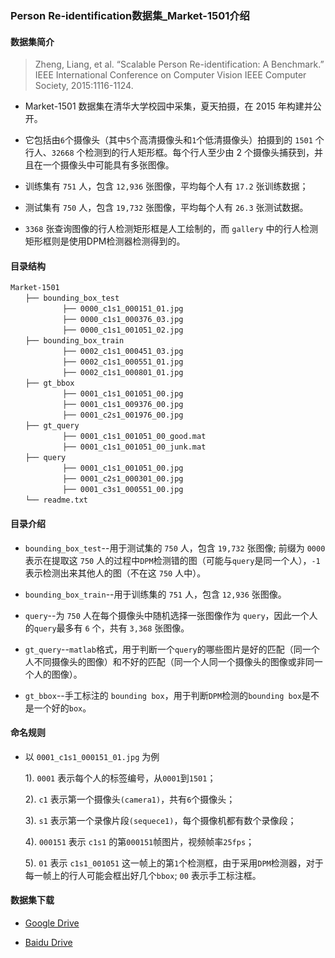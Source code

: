### Person Re-identification数据集_Market-1501介绍

#### 数据集简介

> Zheng, Liang, et al. “Scalable Person Re-identification: A Benchmark.” IEEE International Conference on Computer Vision IEEE Computer Society, 2015:1116-1124.

- Market-1501 数据集在清华大学校园中采集，夏天拍摄，在 2015 年构建并公开。

- 它包括由`6`个摄像头（其中`5`个高清摄像头和`1`个低清摄像头）拍摄到的 `1501` 个行人、`32668` 个检测到的行人矩形框。每个行人至少由 2 个摄像头捕获到，并且在一个摄像头中可能具有多张图像。

- 训练集有 `751` 人，包含 `12,936` 张图像，平均每个人有 `17.2` 张训练数据；

- 测试集有 `750` 人，包含 `19,732` 张图像，平均每个人有 `26.3` 张测试数据。

- `3368` 张查询图像的行人检测矩形框是人工绘制的，而 `gallery` 中的行人检测矩形框则是使用DPM检测器检测得到的。

#### 目录结构

    Market-1501
    　　├── bounding_box_test
    　　　　　　　├── 0000_c1s1_000151_01.jpg
    　　　　　　　├── 0000_c1s1_000376_03.jpg
    　　　　　　　├── 0000_c1s1_001051_02.jpg
    　　├── bounding_box_train
    　　　　　　　├── 0002_c1s1_000451_03.jpg
    　　　　　　　├── 0002_c1s1_000551_01.jpg
    　　　　　　　├── 0002_c1s1_000801_01.jpg
    　　├── gt_bbox
    　　　　　　　├── 0001_c1s1_001051_00.jpg
    　　　　　　　├── 0001_c1s1_009376_00.jpg
    　　　　　　　├── 0001_c2s1_001976_00.jpg
    　　├── gt_query
    　　　　　　　├── 0001_c1s1_001051_00_good.mat
    　　　　　　　├── 0001_c1s1_001051_00_junk.mat
    　　├── query
    　　　　　　　├── 0001_c1s1_001051_00.jpg
    　　　　　　　├── 0001_c2s1_000301_00.jpg
    　　　　　　　├── 0001_c3s1_000551_00.jpg
    　　└── readme.txt

#### 目录介绍

- `bounding_box_test`--用于测试集的 `750` 人，包含 `19,732` 张图像; 前缀为 `0000` 表示在提取这 `750` 人的过程中`DPM`检测错的图（可能与`query`是同一个人），`-1` 表示检测出来其他人的图（不在这 `750` 人中）。

- `bounding_box_train`--用于训练集的 `751` 人，包含 `12,936` 张图像。

- `query`--为 `750` 人在每个摄像头中随机选择一张图像作为 `query`，因此一个人的`query`最多有 `6` 个，共有 `3,368` 张图像。

- `gt_query`--`matlab`格式，用于判断一个`query`的哪些图片是好的匹配（同一个人不同摄像头的图像）和不好的匹配（同一个人同一个摄像头的图像或非同一个人的图像）。

- `gt_bbox`--手工标注的 `bounding box`，用于判断`DPM`检测的`bounding box`是不是一个好的`box`。

#### 命名规则

- 以 `0001_c1s1_000151_01.jpg` 为例

    1). `0001` 表示每个人的标签编号，从`0001`到`1501`；

    2). `c1` 表示第一个摄像头`(camera1)`，共有`6`个摄像头；

    3). `s1` 表示第一个录像片段`(sequece1)`，每个摄像机都有数个录像段；

    4). `000151` 表示 `c1s1` 的第`000151`帧图片，视频帧率`25fps`；

    5). `01` 表示 `c1s1_001051` 这一帧上的第`1`个检测框，由于采用`DPM`检测器，对于每一帧上的行人可能会框出好几个`bbox`; `00` 表示手工标注框。

    
#### 数据集下载

- [Google Drive](https://drive.google.com/file/d/0B8-rUzbwVRk0c054eEozWG9COHM/view)

- [Baidu Drive](https://pan.baidu.com/s/1ntIi2Op)

